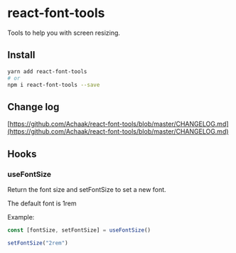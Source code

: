 # react-font-tools

Tools to help you with screen resizing.

## Install

```sh
yarn add react-font-tools
# or
npm i react-font-tools --save
```

## Change log
[https://github.com/Achaak/react-font-tools/blob/master/CHANGELOG.md](https://github.com/Achaak/react-font-tools/blob/master/CHANGELOG.md)

## Hooks
### useFontSize
Return the font size and setFontSize to set a new font.

The default font is 1rem

Example:
``` js
const [fontSize, setFontSize] = useFontSize()

setFontSize("2rem")
```